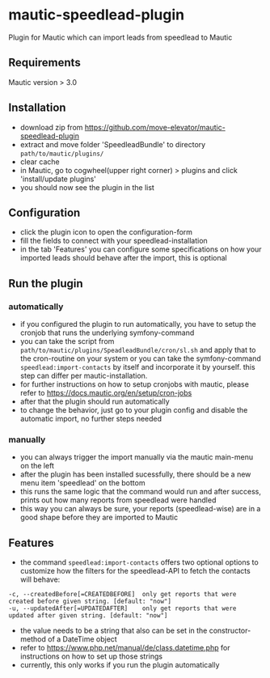 # mautic-speedlead-plugin
Plugin for Mautic which can import leads from speedlead to Mautic

## Requirements
Mautic version > 3.0

## Installation
* download zip from https://github.com/move-elevator/mautic-speedlead-plugin
* extract and move folder 'SpeedleadBundle' to directory
```path/to/mautic/plugins/```
* clear cache
* in Mautic, go to  cogwheel(upper right corner) > plugins and click 'install/update plugins'
* you should now see the plugin in the list

## Configuration
* click the plugin icon to open the configuration-form
* fill the fields to connect with your speedlead-installation
* in the tab 'Features' you can configure some specifications on how your imported leads should behave after the import, this is optional

## Run the plugin
### automatically
* if you configured the plugin to run automatically, you have to setup the cronjob that runs the underlying symfony-command
* you can take the script from ```path/to/mautic/plugins/SpeadleadBundle/cron/sl.sh``` and apply that to the cron-routine on your system
or you can take the symfony-command ```speedlead:import-contacts``` by itself and incorporate it by yourself. this step can differ per mautic-installation.
* for further instructions on how to setup cronjobs with mautic, please refer to  https://docs.mautic.org/en/setup/cron-jobs
* after that the plugin should run automatically
* to change the behavior, just go to your plugin config and disable the automatic import, no further steps needed
### manually
* you can always trigger the import manually via the mautic main-menu on the left
* after the plugin has been installed sucessfully, there should be a new menu item 'speedlead' on the bottom
* this runs the same logic that the command would run and after success, prints out how many reports from speedlead were handled
* this way you can always be sure, your reports (speedlead-wise) are in a good shape before they are imported to Mautic

## Features
* the command ```speedlead:import-contacts``` offers two optional options to customize how the filters for the speedlead-API to fetch the contacts
will behave:
```
-c, --createdBefore[=CREATEDBEFORE]  only get reports that were created before given string. [default: "now"]
-u, --updatedAfter[=UPDATEDAFTER]    only get reports that were updated after given string. [default: "now"]
```
* the value needs to be a string that also can be set in the constructor-method of a DateTime object
* refer to https://www.php.net/manual/de/class.datetime.php for instructions on how to set up those strings
* currently, this only works if you run the plugin automatically
